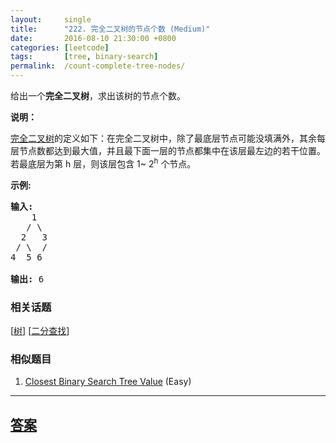 ```yaml
---
layout:     single
title:      "222. 完全二叉树的节点个数 (Medium)"
date:       2016-08-10 21:30:00 +0800
categories: [leetcode]
tags:       [tree, binary-search]
permalink:  /count-complete-tree-nodes/
---
```


<p>给出一个<strong>完全二叉树</strong>，求出该树的节点个数。</p>

<p><strong>说明：</strong></p>

<p><a href="https://baike.baidu.com/item/%E5%AE%8C%E5%85%A8%E4%BA%8C%E5%8F%89%E6%A0%91/7773232?fr=aladdin">完全二叉树</a>的定义如下：在完全二叉树中，除了最底层节点可能没填满外，其余每层节点数都达到最大值，并且最下面一层的节点都集中在该层最左边的若干位置。若最底层为第 h 层，则该层包含 1~&nbsp;2<sup>h</sup>&nbsp;个节点。</p>

<p><strong>示例:</strong></p>

<pre><strong>输入:</strong> 
    1
   / \
  2   3
 / \  /
4  5 6

<strong>输出:</strong> 6</pre>

### 相关话题
  [[树](https://github.com/openset/leetcode/tree/master/tag/tree/README.md)]
  [[二分查找](https://github.com/openset/leetcode/tree/master/tag/binary-search/README.md)]

### 相似题目
  1. [Closest Binary Search Tree Value](/closest-binary-search-tree-value) (Easy)

---

## [答案](https://github.com/openset/leetcode/tree/master/problems/count-complete-tree-nodes)
